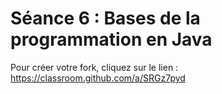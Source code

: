 # Séance 6 : Bases de la programmation en Java

Pour créer votre fork, cliquez sur le lien : https://classroom.github.com/a/SRGz7pyd
